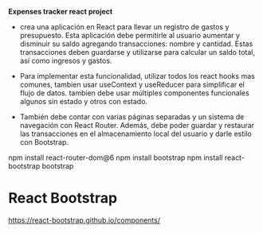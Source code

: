 **Expenses tracker react project**
* crea una aplicación en React para llevar un registro de gastos y presupuesto. Esta aplicación debe permitirle al usuario aumentar y disminuir su saldo agregando transacciones: nombre y cantidad. Estas transacciones deben guardarse y utilizarse para calcular un saldo total, así como ingresos y gastos.

* Para implementar esta funcionalidad, utilizar todos los react hooks mas comunes, tambien usar useContext y useReducer para simplificar el flujo de datos. tambien debe usar múltiples componentes funcionales algunos sin estado y otros con estado.

* También debe contar con varias páginas separadas y un sistema de navegación con React Router. Además, debe poder guardar y restaurar las transacciones en el almacenamiento local del usuario y darle estilo con Bootstrap.


npm install react-router-dom@6
npm install bootstrap
npm install react-bootstrap bootstrap

# React Bootstrap
https://react-bootstrap.github.io/components/